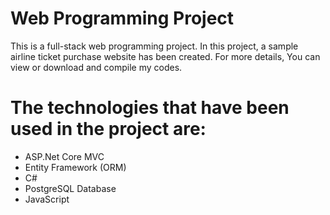 # Web Programming Project
This is a full-stack web programming project. In this project, a sample airline ticket purchase website has been created.
For more details, You can view or download and compile my codes.
# The technologies that have been used in the project are:
- ASP.Net Core MVC
- Entity Framework (ORM)
- C#
- PostgreSQL Database
- JavaScript

